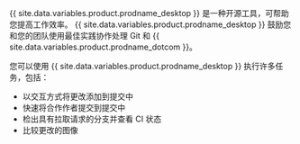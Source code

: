 {{ site.data.variables.product.prodname_desktop }} 是一种开源工具，可帮助您提高工作效率。 {{ site.data.variables.product.prodname_desktop }} 鼓励您和您的团队使用最佳实践协作处理 Git 和 {{ site.data.variables.product.prodname_dotcom }}。

您可以使用 {{ site.data.variables.product.prodname_desktop }} 执行许多任务，包括：
- 以交互方式将更改添加到提交中
- 快速将合作作者提交到提交中
- 检出具有拉取请求的分支并查看 CI 状态
- 比较更改的图像
